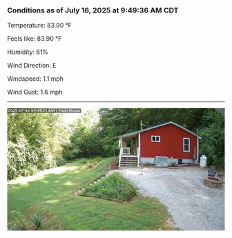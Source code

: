 ### Conditions as of July 16, 2025 at 9:49:36 AM CDT 

Temperature: 83.90 &deg;F

Feels like: 83.90 &deg;F

Humidity: 81%

Wind Direction: E

Windspeed: 1.1 mph

Wind Gust: 1.6 mph

---

<img src="./images/latest.jpeg"/>

